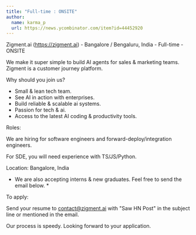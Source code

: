 ```yaml
---
title: "Full-time : ONSITE"
author:
  name: karma_p
  url: https://news.ycombinator.com/item?id=44452920
---
```


<JobNavigation />

Zigment.ai (<a href="https:&#x2F;&#x2F;zigment.ai" rel="nofollow">https:&#x2F;&#x2F;zigment.ai</a>) - Bangalore &#x2F; Bengaluru, India - Full-time - ONSITE

We make it super simple to build AI agents for sales &amp; marketing teams. Zigment is a customer journey platform.

Why should you join us?

- Small &amp; lean tech team. 
- See AI in action with enterprises. 
- Build reliable &amp; scalable ai systems. 
- Passion for tech &amp; ai. 
- Access to the latest AI coding &amp; productivity tools.

Roles:

We are hiring for software engineers and forward-deploy&#x2F;integration engineers.

For SDE, you will need experience with TS&#x2F;JS&#x2F;Python.

Location: Bangalore, India

* We are also accepting interns &amp; new graduates. Feel free to send the email below. *

To apply:

Send your resume to contact@zigment.ai with &quot;Saw HN Post&quot; in the subject line or mentioned in the email.

Our process is speedy. Looking forward to your application.
<JobApplication />

